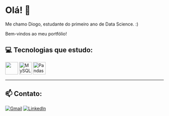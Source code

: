 # Olá! 👋
Me chamo Diogo, estudante do primeiro ano de Data Science. :)

Bem-vindos ao meu portfólio!

## 💻 Tecnologias que estudo:
<p>
  <img src="https://cdn.jsdelivr.net/gh/devicons/devicon/icons/python/python-original.svg" width="40" />
  <img src="https://cdn.jsdelivr.net/gh/devicons/devicon/icons/mysql/mysql-original.svg" width="40" title="MySQL" />
  <img src="https://upload.wikimedia.org/wikipedia/commons/e/ed/Pandas_logo.svg" width="40" title="Pandas" />
</p>

---

## 📫 Contato:

[![Gmail](https://img.shields.io/badge/Gmail-D14836?style=for-the-badge&logo=gmail&logoColor=white)](mailto:diogosantana639@gmail.com)
[![LinkedIn](https://img.shields.io/badge/LinkedIn-0A66C2?style=for-the-badge&logo=linkedin&logoColor=white)](www.linkedin.com/in/diogo-nascimento-627b28223)
